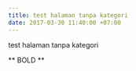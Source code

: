```yaml
---
title: test halaman tanpa kategori
date: 2017-03-30 11:40:00 +07:00
---
```


test halaman tanpa kategori

** BOLD **
